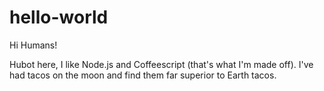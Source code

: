 hello-world
===============================

Hi Humans!

Hubot here, I like Node.js and Coffeescript (that's what I'm made off).
I've had tacos on the moon and find them far superior to Earth tacos.
